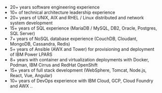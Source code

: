 -	20+ years software engineering experience
-	10+ of technical architecture leadership experience
-	20+ years of UNIX, AIX and RHEL / Linux distributed and network system development
-	15+ years of SQL experience (MariaDB / MySQL, DB2, Oracle, Postgres, SQL Server)
-	7+ years of NoSQL database experience (CouchDB, Cloudant, MongoDB, Cassandra, Redis)
-	5+ years of Ansible (AWX and Tower) for provisioning and deployment of IBM Power LPARS
-	8+ years with container and virtualization deployments with Docker, Podman, IBM Cirrus and RedHat OpenShift
-	15+ years of full stack development (WebSphere, Tomcat, Node.js, React, Vue, Angular)
-	10+ years of DevOps experience with IBM Cloud, GCP, Cloud Foundry and AWX
..

<!---
ukulanne/ukulanne is a ✨ special ✨ repository because its `README.md` (this file) appears on your GitHub profile.
You can click the Preview link to take a look at your changes.
--->
